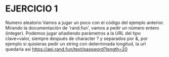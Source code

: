 # EJERCICIO 1
Numero aleatorio
Vamos a jugar un poco con el código del ejemplo anterior. Mirando la documentación de 'rand.fun', vamos a pedir un número entero (integer).
Podemos jugar añadiendo parámetros a la URL del tipo clave=valor, siempre después de character ? y separados por &, por ejemplo si quisieras pedir un string con determinada longitud, la url quedaría así https://api.rand.fun/text/password?length=20